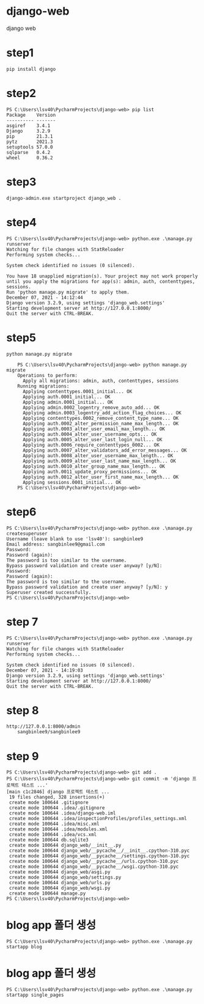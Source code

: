 # django-web
django web

# step1
    pip install django

# step2
    PS C:\Users\lsv40\PycharmProjects\django-web> pip list
    Package    Version
    ---------- -------
    asgiref    3.4.1
    Django     3.2.9
    pip        21.3.1
    pytz       2021.3
    setuptools 57.0.0
    sqlparse   0.4.2
    wheel      0.36.2

# step3
    django-admin.exe startproject django_web .

# step4
    PS C:\Users\lsv40\PycharmProjects\django-web> python.exe .\manage.py runserver
    Watching for file changes with StatReloader
    Performing system checks...
    
    System check identified no issues (0 silenced).
    
    You have 18 unapplied migration(s). Your project may not work properly until you apply the migrations for app(s): admin, auth, contenttypes, sessions.
    Run 'python manage.py migrate' to apply them.
    December 07, 2021 - 14:12:44
    Django version 3.2.9, using settings 'django_web.settings'
    Starting development server at http://127.0.0.1:8000/
    Quit the server with CTRL-BREAK.

# step5
    python manage.py migrate

        PS C:\Users\lsv40\PycharmProjects\django-web> python manage.py migrate
        Operations to perform:
          Apply all migrations: admin, auth, contenttypes, sessions
        Running migrations:
          Applying contenttypes.0001_initial... OK
          Applying auth.0001_initial... OK
          Applying admin.0001_initial... OK
          Applying admin.0002_logentry_remove_auto_add... OK
          Applying admin.0003_logentry_add_action_flag_choices... OK
          Applying contenttypes.0002_remove_content_type_name... OK
          Applying auth.0002_alter_permission_name_max_length... OK
          Applying auth.0003_alter_user_email_max_length... OK
          Applying auth.0004_alter_user_username_opts... OK
          Applying auth.0005_alter_user_last_login_null... OK
          Applying auth.0006_require_contenttypes_0002... OK
          Applying auth.0007_alter_validators_add_error_messages... OK
          Applying auth.0008_alter_user_username_max_length... OK
          Applying auth.0009_alter_user_last_name_max_length... OK
          Applying auth.0010_alter_group_name_max_length... OK
          Applying auth.0011_update_proxy_permissions... OK
          Applying auth.0012_alter_user_first_name_max_length... OK
          Applying sessions.0001_initial... OK
        PS C:\Users\lsv40\PycharmProjects\django-web>


# step6
    
    PS C:\Users\lsv40\PycharmProjects\django-web> python.exe .\manage.py createsuperuser
    Username (leave blank to use 'lsv40'): sangbinlee9
    Email address: sangbinlee9@gmail.com
    Password:
    Password (again):
    The password is too similar to the username.
    Bypass password validation and create user anyway? [y/N]:
    Password:
    Password (again):
    The password is too similar to the username.
    Bypass password validation and create user anyway? [y/N]: y
    Superuser created successfully.
    PS C:\Users\lsv40\PycharmProjects\django-web>

# step 7 
    PS C:\Users\lsv40\PycharmProjects\django-web> python.exe .\manage.py runserver
    Watching for file changes with StatReloader
    Performing system checks...
    
    System check identified no issues (0 silenced).
    December 07, 2021 - 14:19:03
    Django version 3.2.9, using settings 'django_web.settings'
    Starting development server at http://127.0.0.1:8000/
    Quit the server with CTRL-BREAK.

# step 8 
    http://127.0.0.1:8000/admin
        sangbinlee9/sangbinlee9

# step 9
    PS C:\Users\lsv40\PycharmProjects\django-web> git add .
    PS C:\Users\lsv40\PycharmProjects\django-web> git commit -m 'django 프로젝트 테스트 ...'
    [main c1c2846] django 프로젝트 테스트 ...
     19 files changed, 328 insertions(+)
     create mode 100644 .gitignore
     create mode 100644 .idea/.gitignore
     create mode 100644 .idea/django-web.iml
     create mode 100644 .idea/inspectionProfiles/profiles_settings.xml
     create mode 100644 .idea/misc.xml
     create mode 100644 .idea/modules.xml
     create mode 100644 .idea/vcs.xml
     create mode 100644 db.sqlite3
     create mode 100644 django_web/__init__.py
     create mode 100644 django_web/__pycache__/__init__.cpython-310.pyc
     create mode 100644 django_web/__pycache__/settings.cpython-310.pyc
     create mode 100644 django_web/__pycache__/urls.cpython-310.pyc
     create mode 100644 django_web/__pycache__/wsgi.cpython-310.pyc
     create mode 100644 django_web/asgi.py
     create mode 100644 django_web/settings.py
     create mode 100644 django_web/urls.py
     create mode 100644 django_web/wsgi.py
     create mode 100644 manage.py
    PS C:\Users\lsv40\PycharmProjects\django-web>


# blog app 폴더 생성
    PS C:\Users\lsv40\PycharmProjects\django-web> python.exe .\manage.py startapp blog

# blog app 폴더 생성
    PS C:\Users\lsv40\PycharmProjects\django-web> python.exe .\manage.py startapp single_pages
